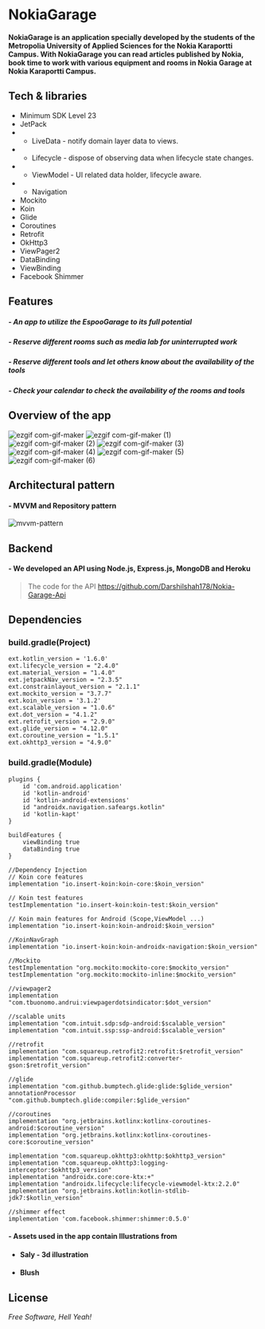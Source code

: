 # NokiaGarage
#### NokiaGarage is an application specially developed by the students of the Metropolia University of Applied Sciences for the Nokia Karaportti Campus. With NokiaGarage you can read articles published by Nokia, book time to work with various equipment and rooms in Nokia Garage at Nokia Karaportti Campus.


## Tech & libraries
- Minimum SDK Level 23
- JetPack
- - LiveData - notify domain layer data to views.
- - Lifecycle - dispose of observing data when lifecycle state changes.
- - ViewModel - UI related data holder, lifecycle aware.
- - Navigation
- Mockito
- Koin
- Glide
- Coroutines
- Retrofit
- OkHttp3
- ViewPager2
- DataBinding
- ViewBinding
- Facebook Shimmer

## Features
##### - An app to utilize the EspooGarage to its full potential
##### - Reserve different rooms such as media lab for uninterrupted work
##### - Reserve different tools and let others know about the availability of the tools
##### - Check your calendar to check the availability of the rooms and tools



## Overview of the app

![ezgif com-gif-maker](https://user-images.githubusercontent.com/40695548/146215740-6662ed9c-d6f4-4c02-8161-9424cc81815d.gif)
![ezgif com-gif-maker (1)](https://user-images.githubusercontent.com/40695548/146216862-2c2e6c9e-bfc3-46b5-9215-1642f7c9fe90.gif)
![ezgif com-gif-maker (2)](https://user-images.githubusercontent.com/40695548/146218012-ae5956c5-ff64-444a-aad0-7714303ce1f3.gif)
![ezgif com-gif-maker (3)](https://user-images.githubusercontent.com/40695548/146218944-08c0f991-8f11-4c26-9220-2358f87c0129.gif)
![ezgif com-gif-maker (4)](https://user-images.githubusercontent.com/40695548/146219421-a22fbf56-d564-40d0-8b7a-1c396329e6c5.gif)
![ezgif com-gif-maker (5)](https://user-images.githubusercontent.com/40695548/146219783-15a0b8d9-4aff-44d9-b3ab-5676ea5937f8.gif)
![ezgif com-gif-maker (6)](https://user-images.githubusercontent.com/40695548/146220210-dac55e6b-b791-46ca-bdc6-af66b08201c9.gif)


## Architectural pattern

#### -  MVVM and Repository pattern
![mvvm-pattern](https://user-images.githubusercontent.com/40695548/145488390-c6801231-2034-47a3-b0ea-f3a0c3a33b90.png)


## Backend

#### - We developed an API using Node.js, Express.js, MongoDB and Heroku
> The code for the API
> https://github.com/Darshilshah178/Nokia-Garage-Api


## Dependencies

### build.gradle(Project)
    ext.kotlin_version = '1.6.0'
    ext.lifecycle_version = "2.4.0"
    ext.material_version = "1.4.0"
    ext.jetpackNav_version = "2.3.5"
    ext.constrainlayout_version = "2.1.1"
    ext.mockito_version = "3.7.7"
    ext.koin_version = '3.1.2'
    ext.scalable_version = "1.0.6"
    ext.dot_version = "4.1.2"
    ext.retrofit_version = "2.9.0"
    ext.glide_version = "4.12.0"
    ext.coroutine_version = "1.5.1"
    ext.okhttp3_version = "4.9.0"
### build.gradle(Module)
    plugins {
        id 'com.android.application'
        id 'kotlin-android'
        id 'kotlin-android-extensions'
        id "androidx.navigation.safeargs.kotlin"
        id 'kotlin-kapt'
    }

    buildFeatures {
        viewBinding true
        dataBinding true
    }

    //Dependency Injection
    // Koin core features
    implementation "io.insert-koin:koin-core:$koin_version"

    // Koin test features
    testImplementation "io.insert-koin:koin-test:$koin_version"

    // Koin main features for Android (Scope,ViewModel ...)
    implementation "io.insert-koin:koin-android:$koin_version"

    //KoinNavGraph
    implementation "io.insert-koin:koin-androidx-navigation:$koin_version"

    //Mockito
    testImplementation "org.mockito:mockito-core:$mockito_version"
    testImplementation "org.mockito:mockito-inline:$mockito_version"

    //viewpager2
    implementation "com.tbuonomo.andrui:viewpagerdotsindicator:$dot_version"

    //scalable units
    implementation "com.intuit.sdp:sdp-android:$scalable_version"
    implementation "com.intuit.ssp:ssp-android:$scalable_version"

    //retrofit
    implementation "com.squareup.retrofit2:retrofit:$retrofit_version"
    implementation "com.squareup.retrofit2:converter-gson:$retrofit_version"

    //glide
    implementation "com.github.bumptech.glide:glide:$glide_version"
    annotationProcessor "com.github.bumptech.glide:compiler:$glide_version"

    //coroutines
    implementation "org.jetbrains.kotlinx:kotlinx-coroutines-android:$coroutine_version"
    implementation "org.jetbrains.kotlinx:kotlinx-coroutines-core:$coroutine_version"

    implementation "com.squareup.okhttp3:okhttp:$okhttp3_version"
    implementation "com.squareup.okhttp3:logging-interceptor:$okhttp3_version"
    implementation "androidx.core:core-ktx:+"
    implementation "androidx.lifecycle:lifecycle-viewmodel-ktx:2.2.0"
    implementation "org.jetbrains.kotlin:kotlin-stdlib-jdk7:$kotlin_version"

    //shimmer effect
    implementation 'com.facebook.shimmer:shimmer:0.5.0'

#### - Assets used in the app contain Illustrations from
- #### Saly - 3d illustration
- #### Blush

## License
*Free Software, Hell Yeah!*
